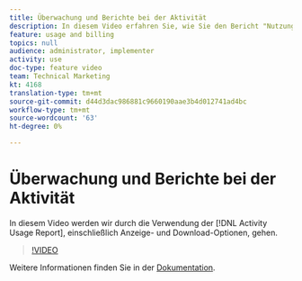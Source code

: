 ```yaml
---
title: Überwachung und Berichte bei der Aktivität
description: In diesem Video erfahren Sie, wie Sie den Bericht "Nutzung der Aktivität"verwenden, einschließlich Anzeige- und Download-Optionen.
feature: usage and billing
topics: null
audience: administrator, implementer
activity: use
doc-type: feature video
team: Technical Marketing
kt: 4168
translation-type: tm+mt
source-git-commit: d44d3dac986881c9660190aae3b4d012741ad4bc
workflow-type: tm+mt
source-wordcount: '63'
ht-degree: 0%

---
```



# Überwachung und Berichte bei der Aktivität

In diesem Video werden wir durch die Verwendung der [!DNL Activity Usage Report], einschließlich Anzeige- und Download-Optionen, gehen.

>[!VIDEO](https://video.tv.adobe.com/v/31443/?quality=12)

Weitere Informationen finden Sie in der [Dokumentation](https://docs.adobe.com/content/help/en/audience-manager/user-guide/features/administration/activity-usage-reporting.html).
